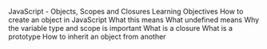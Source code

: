 JavaScript - Objects, Scopes and Closures
Learning Objectives
How to create an object in JavaScript
What this means
What undefined means
Why the variable type and scope is important
What is a closure
What is a prototype
How to inherit an object from another
